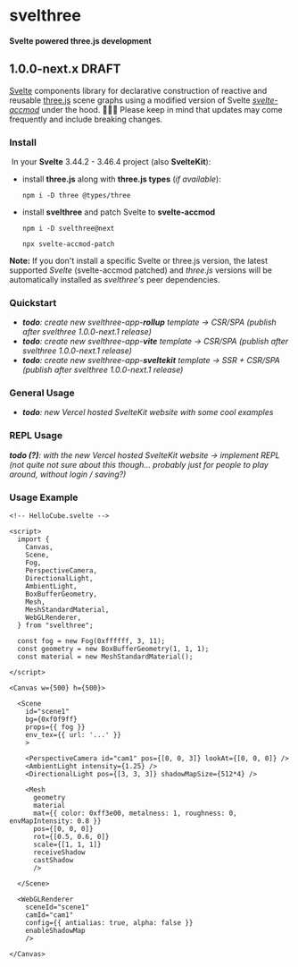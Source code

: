 

# svelthree

#### Svelte powered three.js development

## 1.0.0-next.x DRAFT

[Svelte](https://svelte.dev/) components library for declarative construction of reactive and reusable [three.js](https://threejs.org/) scene graphs using a modified version of Svelte *[svelte-accmod](https://github.com/vatro/svelte-accmod)* under the hood. 👨🏻‍💻 Please keep in mind that updates may come frequently and include breaking changes.



### Install

​	In your **Svelte** 3.44.2 - 3.46.4 project (also **SvelteKit**):

- install **three.js** along with **three.js types** (*if available*):

  ```
  npm i -D three @types/three
  ```

- install **svelthree** and patch Svelte to **svelte-accmod**

  ```
  npm i -D svelthree@next
  ```

  ```
  npx svelte-accmod-patch
  ```

**Note:** If you don't install a specific Svelte or three.js version, the latest supported *Svelte* (svelte-accmod patched) and *three.js* versions will be automatically installed as *svelthree's* peer dependencies.




### Quickstart
- ***todo**: create new svelthree-app-**rollup** template -> CSR/SPA (publish after svelthree 1.0.0-next.1 release)*
- ***todo**: create new svelthree-app-**vite** template -> CSR/SPA (publish after svelthree 1.0.0-next.1 release)*
- ***todo**: create new svelthree-app-**sveltekit** template -> SSR + CSR/SPA (publish after svelthree 1.0.0-next.1 release)*



### General Usage

- ***todo**: new Vercel hosted SvelteKit website with some cool examples*



### REPL Usage

***todo (?)**: with the new Vercel hosted SvelteKit website ->  implement REPL (not quite not sure about this though... probably just for people to play around, without login / saving?)*



### Usage Example

```svelte
<!-- HelloCube.svelte -->

<script>
  import {
    Canvas,
    Scene,
    Fog,
    PerspectiveCamera,
    DirectionalLight,
    AmbientLight,
    BoxBufferGeometry,
    Mesh,
    MeshStandardMaterial,
    WebGLRenderer,
  } from "svelthree";

  const fog = new Fog(0xffffff, 3, 11);
  const geometry = new BoxBufferGeometry(1, 1, 1);
  const material = new MeshStandardMaterial();
 
</script>

<Canvas w={500} h={500}>

  <Scene
    id="scene1"
    bg={0xf0f9ff}
    props={{ fog }}
    env_tex={{ url: '...' }}
    >

    <PerspectiveCamera id="cam1" pos={[0, 0, 3]} lookAt={[0, 0, 0]} />
    <AmbientLight intensity={1.25} />
    <DirectionalLight pos={[3, 3, 3]} shadowMapSize={512*4} />

    <Mesh
      geometry
      material
      mat={{ color: 0xff3e00, metalness: 1, roughness: 0, envMapIntensity: 0.8 }}
      pos={[0, 0, 0]}
      rot={[0.5, 0.6, 0]}
      scale={[1, 1, 1]}
      receiveShadow
      castShadow
      />

  </Scene>

  <WebGLRenderer
    sceneId="scene1"
    camId="cam1"
    config={{ antialias: true, alpha: false }}
    enableShadowMap
    />

</Canvas>
```

